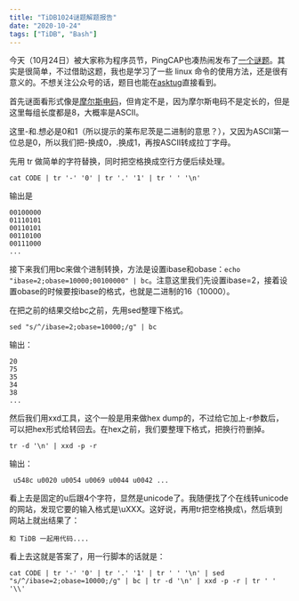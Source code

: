 ```yaml
---
title: "TiDB1024谜题解题报告"
date: "2020-10-24"
tags: ["TiDB", "Bash"]
---
```


今天（10月24日）被大家称为程序员节，PingCAP也凑热闹发布了[一个谜题](https://weibo.com/5695405888/JqEjGnS2i)。其实是很简单，不过借助这题，我也是学习了一些 linux 命令的使用方法，还是很有意义的。不想关注公众号的话，题目也能在[asktug](https://asktug.com/t/topic/63039)直接看到。

首先谜面看形式像是[摩尔斯电码](https://zh.wikipedia.org/wiki/%E6%91%A9%E5%B0%94%E6%96%AF%E7%94%B5%E7%A0%81)，但肯定不是，因为摩尔斯电码不是定长的，但是这里每组长度都是8，大概率是ASCII。

这里-和.想必是0和1（所以提示的莱布尼茨是二进制的意思？），又因为ASCII第一位总是0，所以我们把-换成0，.换成1，再按ASCII转成拉丁字母。

先用 tr 做简单的字符替换，同时把空格换成空行方便后续处理。

```
cat CODE | tr '-' '0' | tr '.' '1' | tr ' ' '\n'
```

输出是

```
00100000
01110101
00110101
00110100
00111000
...
```

接下来我们用bc来做个进制转换，方法是设置ibase和obase：`echo "ibase=2;obase=10000;00100000" | bc`。注意这里我们先设置ibase=2，接着设置obase的时候要按ibase的格式，也就是二进制的16（10000）。

在把之前的结果交给bc之前，先用sed整理下格式。

```
sed "s/^/ibase=2;obase=10000;/g" | bc
```

输出：
```
20
75
35
34
38
...
```

然后我们用xxd工具，这个一般是用来做hex dump的，不过给它加上-r参数后，可以把hex形式给转回去。在hex之前，我们要整理下格式，把换行符删掉。

```
tr -d '\n' | xxd -p -r
```

输出：
```
 u548c u0020 u0054 u0069 u0044 u0042 ...
```

看上去是固定的u后跟4个字符，显然是unicode了。我随便找了个在线转unicode的网站，发现它要的输入格式是\uXXX。这好说，再用tr把空格换成\，然后填到网站上就出结果了：

```
和 TiDB 一起用代码....
```

看上去这就是答案了，用一行脚本的话就是：

```
cat CODE | tr '-' '0' | tr '.' '1' | tr ' ' '\n' | sed "s/^/ibase=2;obase=10000;/g" | bc | tr -d '\n' | xxd -p -r | tr ' ' '\\'
```
